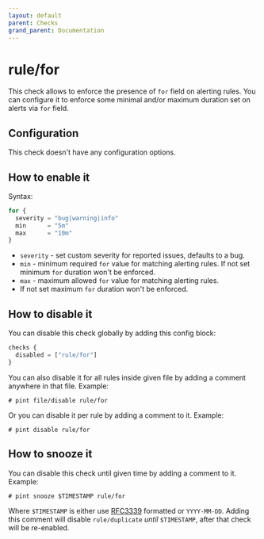 ```yaml
---
layout: default
parent: Checks
grand_parent: Documentation
---
```


# rule/for

This check allows to enforce the presence of `for` field on alerting
rules.
You can configure it to enforce some minimal and/or maximum duration
set on alerts via `for` field.

## Configuration

This check doesn't have any configuration options.

## How to enable it

Syntax:

```js
for {
  severity = "bug|warning|info"
  min      = "5m"
  max      = "10m"
}
```

- `severity` - set custom severity for reported issues, defaults to a bug.
- `min` - minimum required `for` value for matching alerting rules.
  If not set minimum `for` duration won't be enforced.
- `max` - maximum allowed `for` value for matching alerting rules.
- If not set maximum `for` duration won't be enforced.

## How to disable it

You can disable this check globally by adding this config block:

```js
checks {
  disabled = ["rule/for"]
}
```

You can also disable it for all rules inside given file by adding
a comment anywhere in that file. Example:

`# pint file/disable rule/for`

Or you can disable it per rule by adding a comment to it. Example:

`# pint disable rule/for`

## How to snooze it

You can disable this check until given time by adding a comment to it. Example:

`# pint snooze $TIMESTAMP rule/for`

Where `$TIMESTAMP` is either use [RFC3339](https://www.rfc-editor.org/rfc/rfc3339)
formatted  or `YYYY-MM-DD`.
Adding this comment will disable `rule/duplicate` *until* `$TIMESTAMP`, after that
check will be re-enabled.
